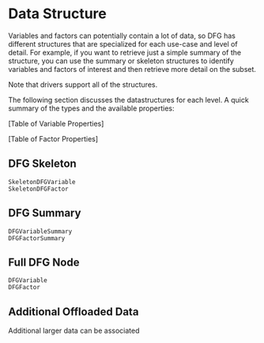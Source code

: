 # Data Structure

Variables and factors can potentially contain a lot of data, so DFG has
different structures that are specialized for each use-case and level of detail.
For example, if you  want to retrieve just a simple summary of the structure,
you can use the summary or skeleton structures to identify variables and factors
of interest and then retrieve more detail on the subset.

Note that drivers support all of the structures.

The following section discusses the datastructures for each level. A quick
summary of the types and the available properties:

[Table of Variable Properties]

[Table of Factor Properties]

## DFG Skeleton

```@docs
SkeletonDFGVariable
SkeletonDFGFactor
```

## DFG Summary

```@docs
DFGVariableSummary
DFGFactorSummary
```

## Full DFG Node

```@docs
DFGVariable
DFGFactor
```

## Additional Offloaded Data

Additional larger data can be associated
